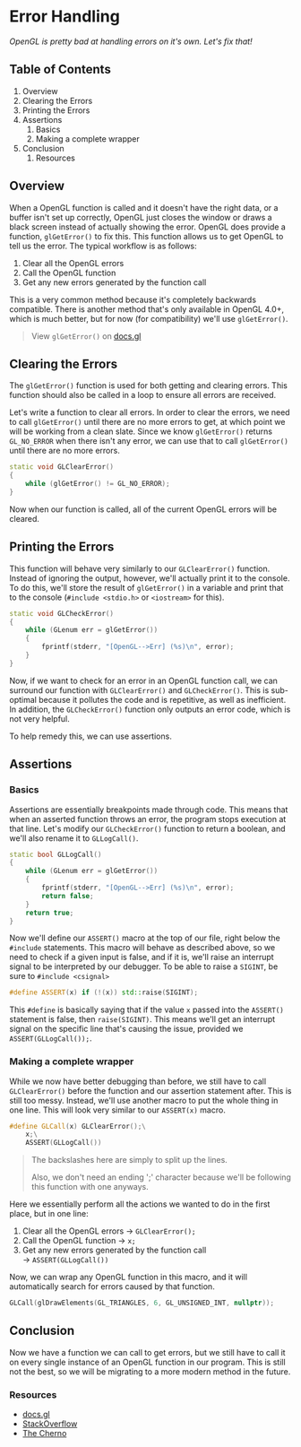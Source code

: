 # Error Handling

*OpenGL is pretty bad at handling errors on it's own. Let's fix that!*

## Table of Contents

1.  Overview
2.  Clearing the Errors
3.  Printing the Errors
4.  Assertions
    1.  Basics
    2.  Making a complete wrapper
5.  Conclusion
    1.  Resources

## Overview

When a OpenGL function is called and it doesn't have the right data, or a buffer isn't set up correctly, OpenGL just closes the window or draws a black screen instead of actually showing the error. OpenGL does provide a function, `glGetError()` to fix this. This function allows us to get OpenGL to tell us the error. The typical workflow is as follows:

1.  Clear all the OpenGL errors
2.  Call the OpenGL function
3.  Get any new errors generated by the function call

This is a very common method because it's completely backwards compatible. There is another method that's only available in OpenGL 4.0+, which is much better, but for now (for compatibility) we'll use `glGetError()`.

>   View `glGetError()` on [docs.gl](http://docs.gl/gl4/glGetError)

## Clearing the Errors

The `glGetError()` function is used for both getting and clearing errors. This function should also be called in a loop to ensure all errors are received.

Let's write a function to clear all errors. In order to clear the errors, we need to call `glGetError()` until there are no more errors to get, at which point we will be working from a clean slate. Since we know `glGetError()` returns `GL_NO_ERROR` when there isn't any error, we can use that to call `glGetError()` until there are no more errors.

```c++
static void GLClearError()
{
    while (glGetError() != GL_NO_ERROR);
}
```

Now when our function is called, all of the current OpenGL errors will be cleared.

## Printing the Errors

This function will behave very similarly to our `GLClearError()` function. Instead of ignoring the output, however, we'll actually print it to the console. To do this, we'll store the result of `glGetError()` in a variable and print that to the console (`#include <stdio.h>` or `<iostream>` for this).

```c++
static void GLCheckError()
{
    while (GLenum err = glGetError())
    {
        fprintf(stderr, "[OpenGL-->Err] (%s)\n", error);
    }
}
```

Now, if we want to check for an error in an OpenGL function call, we can surround our function with `GLClearError()` and `GLCheckError()`. This is sub-optimal because it pollutes the code and is repetitive, as well as inefficient. In addition, the `GLCheckError()` function only outputs an error code, which is not very helpful.

To help remedy this, we can use assertions.

## Assertions

### Basics

Assertions are essentially breakpoints made through code. This means that when an asserted function throws an error, the program stops execution at that line. Let's modify our `GLCheckError()` function to return a boolean, and we'll also rename it to `GLLogCall()`.

```c++
static bool GLLogCall()
{
    while (GLenum err = glGetError())
    {
        fprintf(stderr, "[OpenGL-->Err] (%s)\n", error);
        return false;
    }
    return true;
}
```

Now we'll define our `ASSERT()` macro at the top of our file, right below the `#include` statements. This macro will behave as described above, so we need to check if a given input is false, and if it is, we'll raise an interrupt signal to be interpreted by our debugger. To be able to raise a `SIGINT`, be sure to `#include <csignal>`

```c++
#define ASSERT(x) if (!(x)) std::raise(SIGINT);
```

This `#define` is basically saying that if the value `x` passed into the `ASSERT()` statement is false, then `raise(SIGINT)`. This means we'll get an interrupt signal on the specific line that's causing the issue, provided we `ASSERT(GLLogCall());`.

### Making a complete wrapper

While we now have better debugging than before, we still have to call `GLClearError()` before the function and our assertion statement after. This is still too messy. Instead, we'll use another macro to put the whole thing in one line. This will look very similar to our `ASSERT(x)` macro.

```c++
#define GLCall(x) GLClearError();\
	x;\
	ASSERT(GLLogCall())
```

>   The backslashes here are simply to split up the lines.
>
>   Also, we don't need an ending ';' character because we'll be following this function with one anyways.

Here we essentially perform all the actions we wanted to do in the first place, but in one line:

1.  Clear all the OpenGL errors &rightarrow; `GLClearError();`
2.  Call the OpenGL function &rightarrow; `x;`
3.  Get any new errors generated by the function call &rightarrow; `ASSERT(GLLogCall())`

Now, we can wrap any OpenGL function in this macro, and it will automatically search for errors caused by that function.

```c++
GLCall(glDrawElements(GL_TRIANGLES, 6, GL_UNSIGNED_INT, nullptr));
```

## Conclusion

Now we have a function we can call to get errors, but we still have to call it on every single instance of an OpenGL function in our program. This is still not the best, so we will be migrating to a more modern method in the future.

### Resources

-   [docs.gl](http://docs.gl/)
-   [StackOverflow](https://stackoverflow.com/questions/4326414/set-breakpoint-in-c-or-c-code-programmatically-for-gdb-on-linux)
-   [The Cherno](https://www.youtube.com/watch?v=FBbPWSOQ0-w&list=PLlrATfBNZ98foTJPJ_Ev03o2oq3-GGOS2&index=11&t=0s)